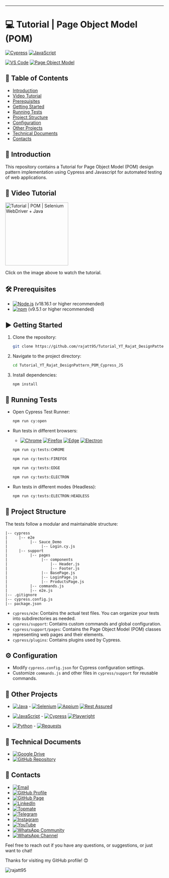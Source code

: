 <!--
    #/**
    # * @author Rajat Verma
    # * Email: rajatvermaa95@gmail.com
    # * GitHub Profile: https://github.com/rajatt95
    # * GitHub Page: https://rajatt95.github.io/
    # * LinkedIn: https://www.linkedin.com/in/rajatt95/
    # * Topmate: https://topmate.io/rajatt95
    # * Telegram: https://t.me/rajatt95
    # * Instagram: https://www.instagram.com/rajattvermaa95/
    # * YouTube: https://www.youtube.com/@rajatt95
    # * WhatsApp Community: https://chat.whatsapp.com/DVRP0ViD0YwELUKF2XMJHy
    # * WhatsApp Channel: https://whatsapp.com/channel/0029Va9XXMhJ93waOU5Xer3r
    # */
    #/***************************************************/
--> 
---
# 💻 Tutorial | Page Object Model (POM) 

[![Cypress](https://img.shields.io/badge/Cypress-17202C?style=for-the-badge&logo=cypress&logoColor=white)](https://www.cypress.io/) [![JavaScript](https://img.shields.io/badge/JavaScript-F7DF1E?style=for-the-badge&logo=javascript&logoColor=black)](https://js.org/index.html)

[![VS Code](https://img.shields.io/badge/VS_Code-007ACC?style=for-the-badge&logo=visual-studio-code&logoColor=white)](https://code.visualstudio.com/)
[![Page Object Model](https://img.shields.io/badge/Page_Object_Model-4285F4?style=for-the-badge&logo=data:image/png;base64,iVBORw0KGgoAAAANSUhEUgAAABAAAAAQCAYAAAAf8/9hAAAA5klEQVR42mJ8/vz8PwMxgAO4BMZcA5xggnIKCAkw4IACZpMHwBwD6EIAOMmQFQBzF8HlACMwMFAHMRgD8GVMH8CZAAAAAElFTkSuQmCC)](https://en.wikipedia.org/wiki/Page_Object_Model)


## 📑 Table of Contents

- [Introduction](#introduction)
- [Video Tutorial](#video-tutorial)
- [Prerequisites](#prerequisites)
- [Getting Started](#getting-started)
- [Running Tests](#running-tests)
- [Project Structure](#project-structure)
- [Configuration](#configuration)
- [Other Projects](#other-projects)
- [Technical Documents](#technical-documents)
- [Contacts](#contacts)

## 📖 Introduction
This repository contains a Tutorial for Page Object Model (POM) design pattern implementation using Cypress and Javascript for automated testing of web applications.

## 🎥 Video Tutorial

<a href="https://www.youtube.com/watch?v=xVlSLhB3VcA"> <img src="https://img.youtube.com/vi/xVlSLhB3VcA/0.jpg" alt="Tutorial | POM | Selenium WebDriver + Java" width="200"> </a>

Click on the image above to watch the tutorial.

## 🛠️ Prerequisites

- [![Node.js](https://img.shields.io/badge/Node.js-43853D?style=for-the-badge&logo=node.js&logoColor=white)](https://nodejs.org/) (v18.16.1 or higher recommended)
- [![npm](https://img.shields.io/badge/npm-CB3837?style=for-the-badge&logo=npm&logoColor=white)](https://www.npmjs.com/) (v9.5.1 or higher recommended)

## ▶️ Getting Started

1. Clone the repository:

   ```bash
   git clone https://github.com/rajatt95/Tutorial_YT_Rajat_DesignPattern_POM_Cypress_JS.git
   ```

2. Navigate to the project directory:

   ```bash
   cd Tutorial_YT_Rajat_DesignPattern_POM_Cypress_JS
   ```

3. Install dependencies:

   ```bash
   npm install
   ```

## 🚀 Running Tests

- Open Cypress Test Runner:

  ```bash
  npm run cy:open
  ```
- Run tests in different browsers:

  - [![Chrome](https://img.shields.io/badge/Chrome-4285F4?style=for-the-badge&logo=google-chrome&logoColor=white)](https://www.google.com/chrome/)
[![Firefox](https://img.shields.io/badge/Firefox-FF7139?style=for-the-badge&logo=firefox&logoColor=white)](https://www.mozilla.org/firefox/)
[![Edge](https://img.shields.io/badge/Edge-0078D7?style=for-the-badge&logo=microsoft-edge&logoColor=white)](https://www.microsoft.com/edge/)
[![Electron](https://img.shields.io/badge/Electron-47848F?style=for-the-badge&logo=electron&logoColor=white)](https://www.electronjs.org/)
  ```bash
  npm run cy:tests:CHROME
  ```
  ```bash
  npm run cy:tests:FIREFOX
  ```
  ```bash
  npm run cy:tests:EDGE
  ```
  ```bash
  npm run cy:tests:ELECTRON
  ```

- Run tests in different modes (Headless):
  ```bash
  npm run cy:tests:ELECTRON:HEADLESS
  ```

## 📁 Project Structure

The tests follow a modular and maintainable structure:

```
|-- cypress
|     |-- e2e
|          |-- Sauce_Demo
|               |-- Login.cy.js
|     |-- support
|          |-- pages
|               |-- components
|                   |-- Header.js
|                   |-- Footer.js
|               |-- BasePage.js
|               |-- LoginPage.js
|               |-- ProductsPage.js
|          |-- commands.js
|          |-- e2e.js
|-- .gitignore
|-- cypress.config.js
|-- package.json
```
- `cypress/e2e`: Contains the actual test files. You can organize your tests into subdirectories as needed. 
- `cypress/support`: Contains custom commands and global configuration.
- `cypress/support/pages`: Contains the Page Object Model (POM) classes representing web pages and their elements.
- `cypress/plugins`: Contains plugins used by Cypress.

## ⚙️ Configuration

- Modify `cypress.config.json` for Cypress configuration settings.
- Customize `commands.js` and other files in `cypress/support` for reusable commands.

## 🔭 Other Projects

- [![Java](https://img.shields.io/badge/Java-007396?style=for-the-badge&logo=java&logoColor=white)](https://github.com/stars/rajatt95/lists/programming-language-java)  - 
  [![Selenium](https://img.shields.io/badge/Selenium-43B02A?style=for-the-badge&logo=selenium&logoColor=white)](https://github.com/stars/rajatt95/lists/selenium-automation-frameworks)
  [![Appium](https://img.shields.io/badge/Appium-40C4FF?style=for-the-badge&logo=appium&logoColor=white)](https://github.com/stars/rajatt95/lists/appium-automation-frameworks)
  [![Rest Assured](https://img.shields.io/badge/Rest%20Assured-5B47A5?style=for-the-badge&logo=rest-assured&logoColor=white)](https://github.com/stars/rajatt95/lists/restassured-automation-framework)

- [![JavaScript](https://img.shields.io/badge/JavaScript-F7DF1E?style=for-the-badge&logo=javascript&logoColor=black)](https://github.com/stars/rajatt95/lists/programming-language-javascript) - 
[![Cypress](https://img.shields.io/badge/Cypress-17202C?style=for-the-badge&logo=cypress&logoColor=white)](https://github.com/stars/rajatt95/lists/cypress-automation-frameworks)
[![Playwright](https://img.shields.io/badge/Playwright-34495E?style=for-the-badge&logo=playwright&logoColor=white)](https://github.com/stars/rajatt95/lists/playwright-automation-frameworks)

- [![Python](https://img.shields.io/badge/Python-3776AB?style=for-the-badge&logo=python&logoColor=white)](https://github.com/stars/rajatt95/lists/programming-language-python) -
  [![Requests](https://img.shields.io/badge/Requests-2CA5E0?style=for-the-badge&logo=python&logoColor=white)](https://github.com/stars/rajatt95/lists/requests-automation-framework)

## 📄 Technical Documents
- [![Google Drive](https://img.shields.io/badge/Google%20Drive-4285F4?style=for-the-badge&logo=google-drive&logoColor=white)](https://drive.google.com/drive/folders/1tne9pZjgWvfrS0l9tVHs6k1jnQHpTLoA?usp=sharing)
- [![GitHub Repository](https://img.shields.io/badge/GitHub-100000?style=for-the-badge&logo=github&logoColor=white)](https://github.com/rajatt95/Documents)

## 📧 Contacts

- [![Email](https://img.shields.io/badge/Email-rajatvermaa95%40gmail.com-green)](mailto:rajatvermaa95@gmail.com)
- [![GitHub Profile](https://img.shields.io/badge/GitHub-Profile-blue)](https://github.com/rajatt95)
- [![GitHub Page](https://img.shields.io/badge/GitHub-Page-lightgrey)](https://rajatt95.github.io/)
- [![LinkedIn](https://img.shields.io/badge/LinkedIn-Profile-blue)](https://www.linkedin.com/in/rajatt95)
- [![Topmate](https://img.shields.io/badge/Topmate-Profile-red)](https://topmate.io/rajatt95)
- [![Telegram](https://img.shields.io/badge/Telegram-Channel-blue)](https://t.me/rajatt95)
- [![Instagram](https://img.shields.io/badge/Instagram-Profile-orange)](https://www.instagram.com/rajattvermaa95/)
- [![YouTube](https://img.shields.io/badge/YouTube-Channel-red)](https://www.youtube.com/@rajatt95)
- [![WhatsApp Community](https://img.shields.io/badge/WhatsApp-Community-brightgreen)](https://chat.whatsapp.com/LP20xMGvxnEL88GoB58bo1)
- [![WhatsApp Channel](https://img.shields.io/badge/WhatsApp-Channel-brightgreen)](https://whatsapp.com/channel/0029Va9XXMhJ93waOU5Xer3r)

Feel free to reach out if you have any questions, or suggestions, or just want to chat!

Thanks for visiting my GitHub profile! 😊

<p align="left"> <img src="https://komarev.com/ghpvc/?username=rajatt95&label=Profile%20views&color=0e75b6&style=flat" alt="rajatt95" /> </p>
